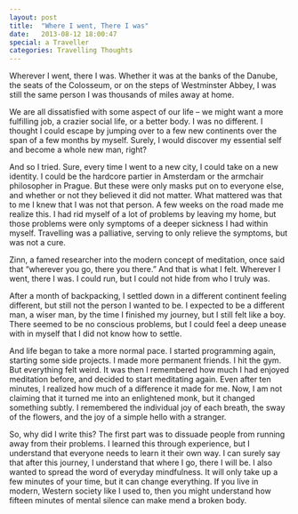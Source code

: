 ```yaml
---
layout: post
title:  "Where I went, There I was"
date:   2013-08-12 18:00:47
special: a Traveller
categories: Travelling Thoughts
---
```


Wherever I went, there I was. Whether it was at the banks of the Danube, the seats of the Colosseum, or on the steps of Westminster Abbey, I was still the same person I was thousands of miles away at home.

We are all dissatisfied with some aspect of our life – we might want a more fulfilling job, a crazier social life, or a better body. I was no different. I thought I could escape by jumping over to a few new continents over the span of a few months by myself. Surely, I would discover my essential self and become a whole new man, right?

And so I tried. Sure, every time I went to a new city, I could take on a new identity. I could be the hardcore partier in Amsterdam or the armchair philosopher in Prague. But these were only masks put on to everyone else, and whether or not they believed it did not matter. What mattered was that to me I knew that I was not that person. A few weeks on the road made me realize this. I had rid myself of a lot of problems by leaving my home, but those problems were only symptoms of a deeper sickness I had within myself. Travelling was a palliative, serving to only relieve the symptoms, but was not a cure. 

Zinn, a famed researcher into the modern concept of meditation, once said that “wherever you go, there  you there.” And that is what I felt. Wherever I went, there I was. I could run, but I could not hide from who I truly was. 

After a month of backpacking, I settled down in a different continent feeling different, but still not the person I wanted to be. I expected to be a different man, a wiser man, by the time I finished my journey, but I still felt like a boy. There seemed to be no conscious problems, but I could feel a deep unease with in myself that I did not know how to settle. 

And life began to take a more normal pace. I started programming again, starting some side projects. I made more permanent friends. I hit the gym. But everything felt weird. It was then I remembered how much I had enjoyed meditation before, and decided to start meditating again. Even after ten minutes, I realized how much of a difference it made for me. Now, I am not claiming that it turned me into an enlightened monk, but it changed something subtly. I remembered the individual joy of each breath, the sway of the flowers, and the joy of a simple hello with a stranger. 

So, why did I write this? The first part was to dissuade people from running away from their problems. I learned this through experience, but I understand that everyone needs to learn it their own way. I can surely say that after this journey, I understand that where I go, there I will be. I also wanted to spread the word of everyday mindfulness. It will only take up a few minutes of your time, but it can change everything. If you live in modern, Western society like I used to, then you might understand how fifteen minutes of mental silence can make mend a broken body.
